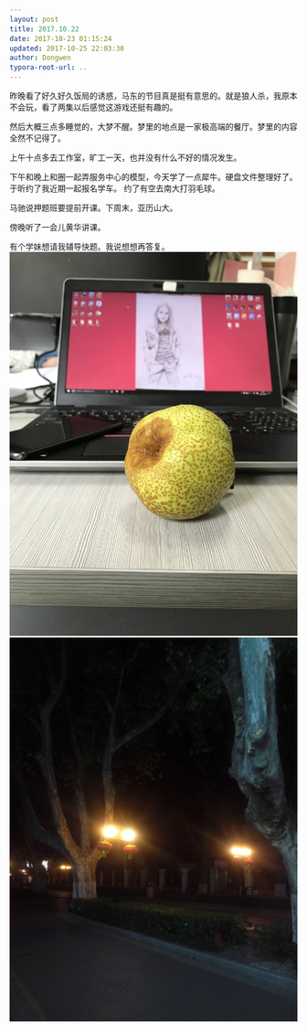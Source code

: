```yaml
---
layout: post
title: 2017.10.22
date: 2017-10-23 01:15:24
updated: 2017-10-25 22:03:30
author: Dongwen
typora-root-url: ..
---
```




昨晚看了好久好久饭局的诱惑，马东的节目真是挺有意思的。就是狼人杀，我原本不会玩，看了两集以后感觉这游戏还挺有趣的。

然后大概三点多睡觉的，大梦不醒。梦里的地点是一家极高端的餐厅。梦里的内容全然不记得了。

上午十点多去工作室，旷工一天，也并没有什么不好的情况发生。

下午和晚上和圈一起弄服务中心的模型，今天学了一点犀牛。硬盘文件整理好了。于昕约了我近期一起报名学车。
约了有空去南大打羽毛球。

马驰说押题班要提前开课。下周末，亚历山大。

傍晚听了一会儿黄华讲课。

有个学妹想请我辅导快题。我说想想再答复。  ![](/img/in-post/p46210342.jpg)
![](/img/in-post/p46138691.jpg)
